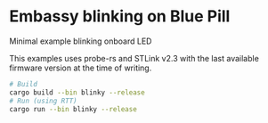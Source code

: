# Embassy blinking on Blue Pill #

Minimal example blinking onboard LED

This examples uses probe-rs and STLink v2.3 with the last available  firmware version
at the time of writing.

```bash
# Build
cargo build --bin blinky --release
# Run (using RTT)
cargo run --bin blinky --release
```
